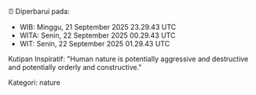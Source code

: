 ⏰ Diperbarui pada:
- WIB: Minggu, 21 September 2025 23.29.43 UTC
- WITA: Senin, 22 September 2025 00.29.43 UTC
- WIT: Senin, 22 September 2025 01.29.43 UTC

Kutipan Inspiratif:
"Human nature is potentially aggressive and destructive and potentially orderly and constructive."


Kategori: nature


